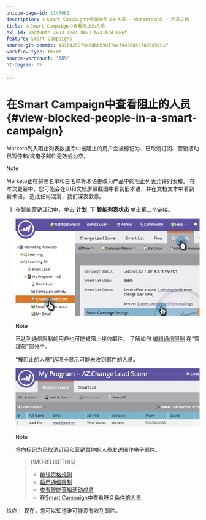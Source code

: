 ```yaml
---
unique-page-id: 1147062
description: 在Smart Campaign中查看被阻止的人员 — Marketo文档 — 产品文档
title: 在Smart Campaign中查看阻止的人员
exl-id: 7adf00fe-4893-42ea-8077-b7a1bed1866f
feature: Smart Campaigns
source-git-commit: 431bd258f9a68bbb9df7acf043085578d3d91b1f
workflow-type: tm+mt
source-wordcount: '189'
ht-degree: 0%

---
```


# 在Smart Campaign中查看阻止的人员 {#view-blocked-people-in-a-smart-campaign}

Marketo列入阻止列表数据库中被阻止的用户会被标记为、已取消订阅、营销活动已暂停和/或电子邮件无效或为空。

>[!NOTE]
>
>Marketo正在将黑名单和白名单等术语更改为产品中的阻止列表允许列表和。 在本次更新中，您可能会在UI和文档屏幕截图中看到旧术语，并在文档文本中看到新术语。 造成任何混淆，我们深表歉意。

1. 在智能营销活动中，单击 **计划**. 下 **智能列表状态** 单击第二个链接。

   ![](assets/image2014-9-22-16-3a47-3a38.png)

   >[!NOTE]
   >
   >已达到通信限制的用户也可能被阻止接收邮件。 了解如何 [编辑通信限制](/help/marketo/product-docs/administration/email-setup/enable-communication-limits.md) 在“管理员”部分中。

   “被阻止的人员”选项卡显示可能未收到邮件的人员。

   ![](assets/image2014-9-22-16-3a48-3a11.png)

   >[!NOTE]
   >
   >将向标记为已取消订阅和营销暂停的人员发送操作电子邮件。

   >[!MORELIKETHIS]
   >
   >* [编辑资格规则](/help/marketo/product-docs/core-marketo-concepts/smart-campaigns/using-smart-campaigns/edit-qualification-rules-in-a-smart-campaign.md)
   >* [启用通信限制](/help/marketo/product-docs/administration/email-setup/enable-communication-limits.md)
   >* [查看智能营销活动成员](/help/marketo/product-docs/core-marketo-concepts/smart-campaigns/smart-campaign-data/view-smart-campaign-members.md)
   >* [在Smart Campaign中查看符合条件的人员](/help/marketo/product-docs/core-marketo-concepts/smart-campaigns/smart-campaign-data/view-qualified-people-in-a-smart-campaign.md)

给你！ 现在，您可以知道谁可能没有收到邮件。

